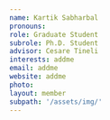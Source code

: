 ```yaml
---
name: Kartik Sabharbal
pronouns: 
role: Graduate Student
subrole: Ph.D. Student
advisor: Cesare Tineli
interests: addme
email: addme
website: addme
photo: 
layout: member
subpath: '/assets/img/'
---
```

<!-- Write anything else here and it will be printed. -->
